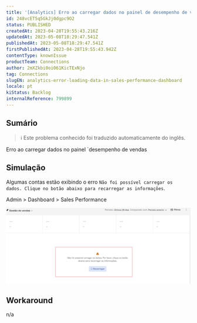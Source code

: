```yaml
---
title: '[Analytics] Erro ao carregar dados no painel de desempenho de vendas'
id: 248vcET5q5GkJj0dgpc9O2
status: PUBLISHED
createdAt: 2023-04-28T19:55:43.216Z
updatedAt: 2023-05-08T18:29:47.541Z
publishedAt: 2023-05-08T18:29:47.541Z
firstPublishedAt: 2023-04-28T19:55:43.942Z
contentType: knownIssue
productTeam: Connections
author: 2mXZkbi0oi061KicTExNjo
tag: Connections
slugEN: analytics-error-loading-data-in-sales-performance-dashboard
locale: pt
kiStatus: Backlog
internalReference: 799899
---
```


## Sumário

>ℹ️ Este problema conhecido foi traduzido automaticamente do inglês.


Erro ao carregar dados no painel `desempenho de vendas

## Simulação


Algumas contas estão exibindo o erro `Não foi possível carregar os dados. Clique no botão abaixo para recarregar as informações`.

Admin > Dashboard > Sales Performance

 ![](https://raw.githubusercontent.com/vtexdocs/help-center-content/refs/heads/main/docs/pt/known-issues/Connections/analytics-erro-ao-carregar-dados-no-painel-de-desempenho-de-vendas_1.png)

## Workaround


n/a



